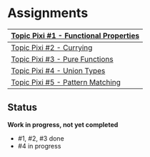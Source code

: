 # Assignments

| [Topic Pixi #1 - Functional Properties](https://datsoftlyngby.github.io/dat4sem2021spring/resources/216484f9-01-topic-pixi.pdf) |
| ------------------------------------------------------------ |
| [Topic Pixi #2 - Currying](https://datsoftlyngby.github.io/dat4sem2021spring/resources/6cb94abb-02-topic-pixi.pdf) |
| [Topic Pixi #3 - Pure Functions](https://datsoftlyngby.github.io/dat4sem2021spring/resources/d71c3447-03-topic-pixi.pdf) |
| [Topic Pixi #4 - Union Types](https://datsoftlyngby.github.io/dat4sem2021spring/resources/321825de-04-topic-pixi.pdf) |
| [Topic Pixi #5 - Pattern Matching](https://datsoftlyngby.github.io/dat4sem2021spring/resources/344e5f2a-05-topic-pixi.pdf) |

## Status

**Work in progress, not yet completed**

- #1, #2, #3 done
- #4 in progress